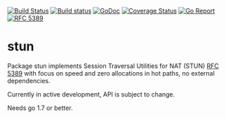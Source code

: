 [![Build Status](https://travis-ci.org/ernado/stun.svg)](https://travis-ci.org/ernado/stun)
[![Build status](https://ci.appveyor.com/api/projects/status/92mfv3vxlc8t8jjp/branch/master?svg=true)](https://ci.appveyor.com/project/ernado/stun/branch/master)
[![GoDoc](https://godoc.org/github.com/ernado/stun?status.svg)](http://godoc.org/github.com/ernado/stun)
[![Coverage Status](https://coveralls.io/repos/github/ernado/stun/badge.svg?branch=master)](https://coveralls.io/github/ernado/stun?branch=master)
[![Go Report](https://goreportcard.com/badge/github.com/ernado/stun?camo=retarded)](http://goreportcard.com/report/ernado/stun)
[![RFC 5389](https://img.shields.io/badge/RFC-5389-blue.svg)](https://tools.ietf.org/html/rfc5389)

# stun
Package stun implements Session Traversal Utilities for
NAT (STUN) [RFC 5389](https://tools.ietf.org/html/rfc5389) with focus
on speed and zero allocations in hot paths, no external dependencies.

Currently in active development, API is subject to change.

Needs go 1.7 or better.
